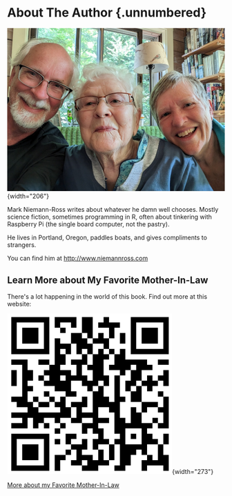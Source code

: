 # About The Author {.unnumbered}

![](AuthorPhoto.jpg){width="206"}

Mark Niemann-Ross writes about whatever he damn well chooses. Mostly science fiction, sometimes programming in R, often about tinkering with Raspberry Pi (the single board computer, not the pastry).

He lives in Portland, Oregon, paddles boats, and gives compliments to strangers.

You can find him at http://www.niemannross.com

## Learn More about My Favorite Mother-In-Law

There's a lot happening in the world of this book. Find out more at this website:

![](images/qr%20fave%20mother%20in%20law.png){width="273"}

[More about my Favorite Mother-In-Law](http://niemannross.com/link/morefavemil)
